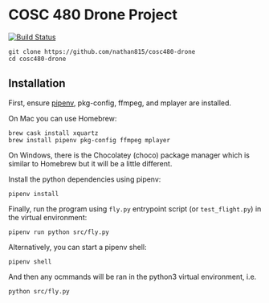 # COSC 480 Drone Project

[![Build Status](https://travis-ci.com/nathan815/cosc480-drone.svg?token=Qny2uL81Nn96aTdZPDAH&branch=master)](https://travis-ci.com/nathan815/cosc480-drone)


    git clone https://github.com/nathan815/cosc480-drone
    cd cosc480-drone

## Installation

First, ensure [pipenv](https://pipenv-fork.readthedocs.io/en/latest/), pkg-config, ffmpeg, and mplayer are installed.

On Mac you can use Homebrew:

    brew cask install xquartz
    brew install pipenv pkg-config ffmpeg mplayer

On Windows, there is the Chocolatey (choco) package manager which is similar to Homebrew but it will be a little different.

Install the python dependencies using pipenv:

    pipenv install

Finally, run the program using `fly.py` entrypoint script (or `test_flight.py`) in the virtual environment:

    pipenv run python src/fly.py

Alternatively, you can start a pipenv shell:

    pipenv shell
    
And then any ocmmands will be ran in the python3 virtual environment, i.e.
    
    python src/fly.py

